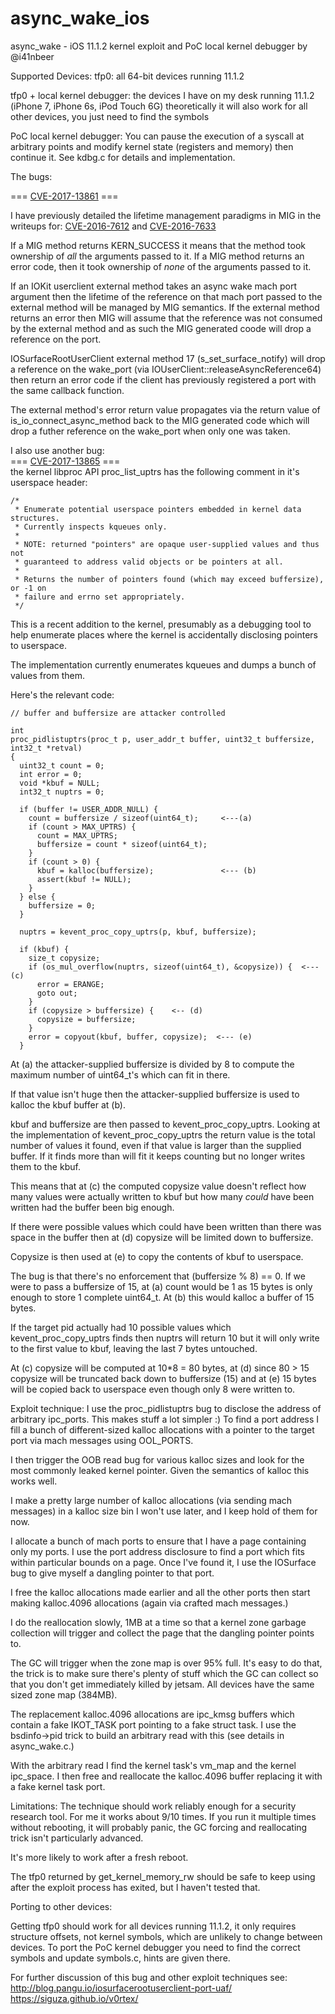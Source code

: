 # async_wake_ios
async_wake - iOS 11.1.2 kernel exploit and PoC local kernel debugger by @i41nbeer

Supported Devices:
 tfp0: all 64-bit devices running 11.1.2

 tfp0 + local kernel debugger: the devices I have on my desk running 11.1.2 (iPhone 7, iPhone 6s, iPod Touch 6G)
                               theoretically it will also work for all other devices, you just need to find the symbols

PoC local kernel debugger:
You can pause the execution of a syscall at arbitrary points and modify kernel state (registers and memory) then continue it.
See kdbg.c for details and implementation.

The bugs:

=== [CVE-2017-13861](https://bugs.chromium.org/p/project-zero/issues/detail?id=1417) === <br>

I have previously detailed the lifetime management paradigms in MIG in the writeups for:
[CVE-2016-7612](https://bugs.chromium.org/p/project-zero/issues/detail?id=926) and [CVE-2016-7633](https://bugs.chromium.org/p/project-zero/issues/detail?id=954) <br>

If a MIG method returns KERN_SUCCESS it means that the method took ownership of *all* the arguments passed to it.
If a MIG method returns an error code, then it took ownership of *none* of the arguments passed to it.

If an IOKit userclient external method takes an async wake mach port argument then the lifetime of the reference
on that mach port passed to the external method will be managed by MIG semantics. If the external method returns
an error then MIG will assume that the reference was not consumed by the external method and as such the MIG
generated coode will drop a reference on the port.

IOSurfaceRootUserClient external method 17 (s_set_surface_notify) will drop a reference on the wake_port
(via IOUserClient::releaseAsyncReference64) then return an error code if the client has previously registered
a port with the same callback function.

The external method's error return value propagates via the return value of is_io_connect_async_method back to the
MIG generated code which will drop a futher reference on the wake_port when only one was taken.

I also use another bug: <br>
=== [CVE-2017-13865](https://bugs.chromium.org/p/project-zero/issues/detail?id=1372) === <br> 
the kernel libproc API proc_list_uptrs has the following comment in it's userspace header:
```
/*
 * Enumerate potential userspace pointers embedded in kernel data structures.
 * Currently inspects kqueues only.
 *
 * NOTE: returned "pointers" are opaque user-supplied values and thus not
 * guaranteed to address valid objects or be pointers at all.
 *
 * Returns the number of pointers found (which may exceed buffersize), or -1 on
 * failure and errno set appropriately.
 */
```
This is a recent addition to the kernel, presumably as a debugging tool to help enumerate
places where the kernel is accidentally disclosing pointers to userspace.

The implementation currently enumerates kqueues and dumps a bunch of values from them.

Here's the relevant code:
```
// buffer and buffersize are attacker controlled

int
proc_pidlistuptrs(proc_t p, user_addr_t buffer, uint32_t buffersize, int32_t *retval)
{
  uint32_t count = 0;
  int error = 0;
  void *kbuf = NULL;
  int32_t nuptrs = 0;

  if (buffer != USER_ADDR_NULL) {
    count = buffersize / sizeof(uint64_t);     <---(a)
    if (count > MAX_UPTRS) {
      count = MAX_UPTRS;
      buffersize = count * sizeof(uint64_t);
    }
    if (count > 0) {
      kbuf = kalloc(buffersize);               <--- (b)
      assert(kbuf != NULL);
    }
  } else {
    buffersize = 0;
  }

  nuptrs = kevent_proc_copy_uptrs(p, kbuf, buffersize);

  if (kbuf) {
    size_t copysize;
    if (os_mul_overflow(nuptrs, sizeof(uint64_t), &copysize)) {  <--- (c)
      error = ERANGE;
      goto out;
    }
    if (copysize > buffersize) {    <-- (d)
      copysize = buffersize;
    }
    error = copyout(kbuf, buffer, copysize);  <--- (e)
  }

```

At (a) the attacker-supplied buffersize is divided by 8 to compute the maximum number of uint64_t's
which can fit in there.

If that value isn't huge then the attacker-supplied buffersize is used to kalloc the kbuf buffer at (b).

kbuf and buffersize are then passed to kevent_proc_copy_uptrs. Looking at the implementation of
kevent_proc_copy_uptrs the return value is the total number of values it found, even if that value is larger
than the supplied buffer. If it finds more than will fit it keeps counting but no longer writes them to the kbuf.

This means that at (c) the computed copysize value doesn't reflect how many values were actually written to kbuf
but how many *could* have been written had the buffer been big enough.

If there were possible values which could have been written than there was space in the buffer then at (d) copysize
will be limited down to buffersize.

Copysize is then used at (e) to copy the contents of kbuf to userspace.

The bug is that there's no enforcement that (buffersize % 8) == 0. If we were to pass a buffersize of 15, at (a) count would be 1
as 15 bytes is only enough to store 1 complete uint64_t. At (b) this would kalloc a buffer of 15 bytes.

If the target pid actually had 10 possible values which kevent_proc_copy_uptrs finds then nuptrs will return 10 but it will
only write to the first value to kbuf, leaving the last 7 bytes untouched.

At (c) copysize will be computed at 10*8 = 80 bytes, at (d) since 80 > 15 copysize will be truncated back down to buffersize (15)
and at (e) 15 bytes will be copied back to userspace even though only 8 were written to.


Exploit technique:
I use the proc_pidlistuptrs bug to disclose the address of arbitrary ipc_ports. This makes stuff a lot simpler :)
To find a port address I fill a bunch of different-sized kalloc allocations with a pointer to the target port via mach messages using OOL_PORTS.

I then trigger the OOB read bug for various kalloc sizes and look for the most commonly leaked kernel pointer. Given the
semantics of kalloc this works well.

I make a pretty large number of kalloc allocations (via sending mach messages) in a kalloc size bin I won't use later, and I keep hold of them for now.

I allocate a bunch of mach ports to ensure that I have a page containing only my ports. I use the port address disclosure to find
a port which fits within particular bounds on a page. Once I've found it, I use the IOSurface bug to give myself a dangling pointer to that port.

I free the kalloc allocations made earlier and all the other ports then start making kalloc.4096 allocations (again via crafted mach messages.)

I do the reallocation slowly, 1MB at a time so that a kernel zone garbage collection will trigger and collect the page that the dangling pointer points to.

The GC will trigger when the zone map is over 95% full. It's easy to do that, the trick is to make sure there's plenty of stuff which the GC can collect
so that you don't get immediately killed by jetsam. All devices have the same sized zone map (384MB).

The replacement kalloc.4096 allocations are ipc_kmsg buffers which contain a fake IKOT_TASK port pointing to a fake struct task.
I use the bsdinfo->pid trick to build an arbitrary read with this (see details in async_wake.c.)

With the arbitrary read I find the kernel task's vm_map and the kernel ipc_space. I then free and reallocate the kalloc.4096 buffer replacing it with a fake
kernel task port.

Limitations:
The technique should work reliably enough for a security research tool. For me it works about 9/10 times. If you run it multiple times without rebooting,
it will probably panic, the GC forcing and reallocating trick isn't particularly advanced.

It's more likely to work after a fresh reboot.

The tfp0 returned by get_kernel_memory_rw should be safe to keep using after the exploit process has exited, but I haven't tested that.

Porting to other devices:

Getting tfp0 should work for all devices running 11.1.2, it only requires structure offsets, not kernel symbols, which are unlikely to change between devices.
To port the PoC kernel debugger you need to find the correct symbols and update symbols.c, hints are given there.

For further discussion of this bug and other exploit techniques see: <br>
http://blog.pangu.io/iosurfacerootuserclient-port-uaf/ <br>
https://siguza.github.io/v0rtex/
